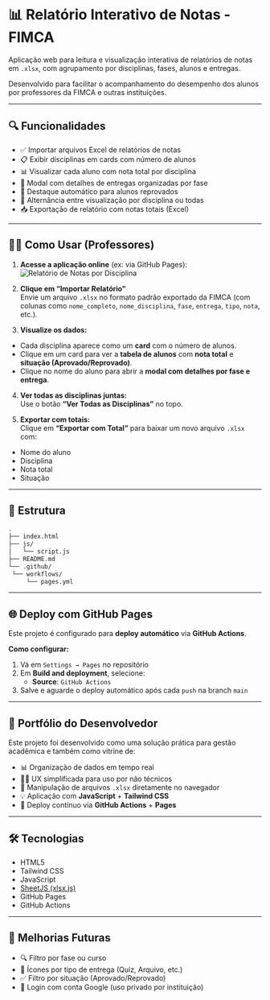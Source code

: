 # 📊 Relatório Interativo de Notas - FIMCA

Aplicação web para leitura e visualização interativa de relatórios de notas em `.xlsx`, com agrupamento por disciplinas, fases, alunos e entregas.

Desenvolvido para facilitar o acompanhamento do desempenho dos alunos por professores da FIMCA e outras instituições.

---

## 🔍 Funcionalidades

- ✅ Importar arquivos Excel de relatórios de notas
- 📋 Exibir disciplinas em cards com número de alunos
- 📊 Visualizar cada aluno com nota total por disciplina
- 🧾 Modal com detalhes de entregas organizadas por fase
- 🔴 Destaque automático para alunos reprovados
- 🔁 Alternância entre visualização por disciplina ou todas
- 📥 Exportação de relatório com notas totais (Excel)

---

## 🧑‍🏫 Como Usar (Professores)

1. **Acesse a aplicação online** (ex: via GitHub Pages):
![Relatório de Notas por Disciplina](https://lucasglgoncalves.github.io/relatorio-notas-fimca/)

2. **Clique em “Importar Relatório”**  
Envie um arquivo `.xlsx` no formato padrão exportado da FIMCA (com colunas como `nome_completo`, `nome_disciplina`, `fase`, `entrega`, `tipo`, `nota`, etc.).

3. **Visualize os dados:**
- Cada disciplina aparece como um **card** com o número de alunos.
- Clique em um card para ver a **tabela de alunos** com **nota total** e **situação (Aprovado/Reprovado)**.
- Clique no nome do aluno para abrir a **modal com detalhes por fase e entrega**.

4. **Ver todas as disciplinas juntas:**  
Use o botão **“Ver Todas as Disciplinas”** no topo.

5. **Exportar com totais:**  
Clique em **“Exportar com Total”** para baixar um novo arquivo `.xlsx` com:
- Nome do aluno
- Disciplina
- Nota total
- Situação

---

## 📁 Estrutura

```bash
.
├── index.html
├── js/
│   └── script.js
├── README.md
└── .github/
 └── workflows/
     └── pages.yml
```

---

## 🌐 Deploy com GitHub Pages

Este projeto é configurado para **deploy automático** via **GitHub Actions**.

**Como configurar:**

1. Vá em `Settings → Pages` no repositório
2. Em **Build and deployment**, selecione:
   - **Source**: `GitHub Actions`
3. Salve e aguarde o deploy automático após cada `push` na branch `main`

---

## 💼 Portfólio do Desenvolvedor

Este projeto foi desenvolvido como uma solução prática para gestão acadêmica e também como vitrine de:

- 📊 Organização de dados em tempo real
- 🧑‍💻 UX simplificada para uso por não técnicos
- 📁 Manipulação de arquivos `.xlsx` diretamente no navegador
- 💡 Aplicação com **JavaScript** + **Tailwind CSS**
- 🚀 Deploy contínuo via **GitHub Actions** + **Pages**

---

## 🛠️ Tecnologias

- HTML5
- Tailwind CSS
- JavaScript
- [SheetJS (xlsx.js)](https://sheetjs.com/)
- GitHub Pages
- GitHub Actions

---

## 🧩 Melhorias Futuras

- 🔍 Filtro por fase ou curso
- 🧾 Ícones por tipo de entrega (Quiz, Arquivo, etc.)
- ✅ Filtro por situação (Aprovado/Reprovado)
- 🔐 Login com conta Google (uso privado por instituição)
